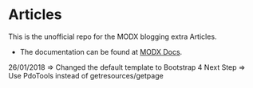 # Articles

This is the unofficial repo for the MODX blogging extra Articles. 

 * The documentation can be found at [MODX Docs](http://rtfm.modx.com/extras/revo/articles).


26/01/2018 => Changed the default template to Bootstrap 4
Next Step => Use PdoTools instead of getresources/getpage
